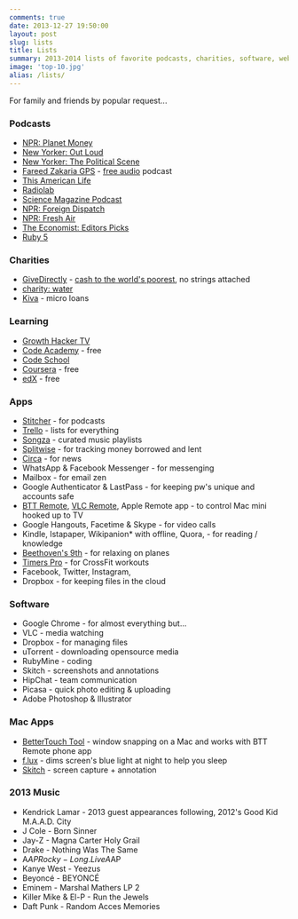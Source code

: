 ```yaml
---
comments: true
date: 2013-12-27 19:50:00
layout: post
slug: lists
title: Lists
summary: 2013-2014 lists of favorite podcasts, charities, software, websites, apps, music and more
image: 'top-10.jpg'
alias: /lists/
---
```


For family and friends by popular request...

### Podcasts

- [NPR: Planet Money](http://www.npr.org/blogs/money/)
- [New Yorker: Out Loud](http://www.newyorker.com/online/blogs/culture/podcasts)
- [New Yorker: The Political Scene](http://www.newyorker.com/online/blogs/newsdesk/podcasts)
- [Fareed Zakaria GPS](http://globalpublicsquare.blogs.cnn.com/) - [free audio](https://itunes.apple.com/us/podcast/fareed-zakaria-gps-audio/id377785090) podcast
- [This American Life](http://www.thisamericanlife.org/)
- [Radiolab](http://www.radiolab.org/)
- [Science Magazine Podcast](http://www.sciencemag.org/site/multimedia/podcast/)
- [NPR: Foreign Dispatch](http://www.npr.org/rss/podcast/podcast_detail.php?siteId=6661111)
- [NPR: Fresh Air](http://www.npr.org/programs/fresh-air/)
- [The Economist: Editors Picks](https://itunes.apple.com/us/podcast/the-economist-editors-picks/id313848583)
- [Ruby 5](http://ruby5.envylabs.com/)


### Charities
- [GiveDirectly](http://www.givedirectly.org/) - [cash to the world's poorest](http://www.smartplanet.com/blog/the-big-story/directgiving/), no strings attached
- [charity: water](http://www.charitywater.org/)
- [Kiva](http://www.kiva.org/) - micro loans


### Learning
- [Growth Hacker TV](https://www.growthhacker.tv/)
- [Code Academy](http://www.codecademy.com/) - free
- [Code School](https://www.codeschool.com/)
- [Coursera](https://www.coursera.org/) - free
- [edX](https://www.edx.org/) - free


### Apps
- [Stitcher](http://www.stitcher.com/) - for podcasts
- [Trello](https://trello.com/) - lists for everything
- [Songza](http://songza.com/) - curated music playlists
- [Splitwise](http://splitwise.com/) - for tracking money borrowed and lent
- [Circa](http://cir.ca/) - for news
- WhatsApp & Facebook Messenger - for messenging
- Mailbox - for email zen
- Google Authenticator & LastPass - for keeping pw's unique and accounts safe
- [BTT Remote](http://www.bttremote.com/), [VLC Remote](http://hobbyistsoftware.com/VLC-more), Apple Remote app - to control Mac mini hooked up to TV
- Google Hangouts, Facetime & Skype - for video calls
- Kindle, Istapaper, Wikipanion* with offline, Quora, - for reading / knowledge
- [Beethoven's 9th](http://www.touchpress.com/titles/beethovens9thsymphony/) - for relaxing on planes
- [Timers Pro](https://itunes.apple.com/us/app/timers-pro-tabata-functional/id455529669?mt=8) - for CrossFit workouts
- Facebook, Twitter, Instagram,
- Dropbox - for keeping files in the cloud


### Software
- Google Chrome - for almost everything but...
- VLC - media watching
- Dropbox - for managing files
- uTorrent - downloading opensource media
- RubyMine - coding
- Skitch - screenshots and annotations
- HipChat - team communication
- Picasa - quick photo editing & uploading
- Adobe Photoshop & Illustrator

### Mac Apps
- [BetterTouch Tool](http://www.boastr.net/) - window snapping on a Mac and works with BTT Remote phone app
- [f.lux](http://justgetflux.com/) - dims screen's blue light at night to help you sleep
- [Skitch](http://evernote.com/skitch/) - screen capture + annotation


### 2013 Music
- Kendrick Lamar - 2013 guest appearances following, 2012's Good Kid M.A.A.D. City
- J Cole - Born Sinner
- Jay-Z - Magna Carter Holy Grail
- Drake - Nothing Was The Same
- A$AP Rocky - Long.Live A$AP
- Kanye West - Yeezus
- Beyoncé - BEYONCÉ
- Eminem - Marshal Mathers LP 2
- Killer Mike & El-P - Run the Jewels
- Daft Punk - Random Acces Memories




